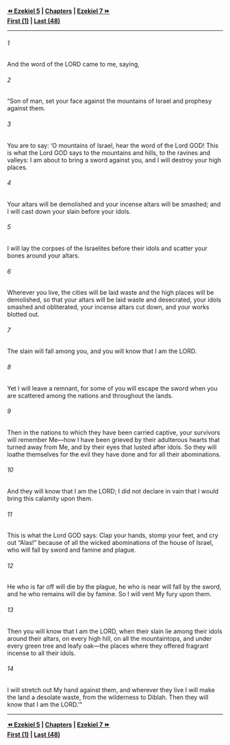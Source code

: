   
**[⏪ Ezekiel 5](./Ezekiel%205.md) | [Chapters](./_index.md) | [Ezekiel 7 ⏩](./Ezekiel%207.md)**  
**[First (1)](./Ezekiel%201.md) | [Last (48)](./Ezekiel%2048.md)**  
  
---  
  
###### 1  
And the word of the LORD came to me, saying,  
  
###### 2  
“Son of man, set your face against the mountains of Israel and prophesy against them.  
  
###### 3  
You are to say: ‘O mountains of Israel, hear the word of the Lord GOD! This is what the Lord GOD says to the mountains and hills, to the ravines and valleys: I am about to bring a sword against you, and I will destroy your high places.  
  
###### 4  
Your altars will be demolished and your incense altars will be smashed; and I will cast down your slain before your idols.  
  
###### 5  
I will lay the corpses of the Israelites before their idols and scatter your bones around your altars.  
  
###### 6  
Wherever you live, the cities will be laid waste and the high places will be demolished, so that your altars will be laid waste and desecrated, your idols smashed and obliterated, your incense altars cut down, and your works blotted out.  
  
###### 7  
The slain will fall among you, and you will know that I am the LORD.  
  
###### 8  
Yet I will leave a remnant, for some of you will escape the sword when you are scattered among the nations and throughout the lands.  
  
###### 9  
Then in the nations to which they have been carried captive, your survivors will remember Me—how I have been grieved by their adulterous hearts that turned away from Me, and by their eyes that lusted after idols. So they will loathe themselves for the evil they have done and for all their abominations.  
  
###### 10  
And they will know that I am the LORD; I did not declare in vain that I would bring this calamity upon them.  
  
###### 11  
This is what the Lord GOD says: Clap your hands, stomp your feet, and cry out “Alas!” because of all the wicked abominations of the house of Israel, who will fall by sword and famine and plague.  
  
###### 12  
He who is far off will die by the plague, he who is near will fall by the sword, and he who remains will die by famine. So I will vent My fury upon them.  
  
###### 13  
Then you will know that I am the LORD, when their slain lie among their idols around their altars, on every high hill, on all the mountaintops, and under every green tree and leafy oak—the places where they offered fragrant incense to all their idols.  
  
###### 14  
I will stretch out My hand against them, and wherever they live I will make the land a desolate waste, from the wilderness to Diblah. Then they will know that I am the LORD.’”  
  
  
---  
  
**[⏪ Ezekiel 5](./Ezekiel%205.md) | [Chapters](./_index.md) | [Ezekiel 7 ⏩](./Ezekiel%207.md)**  
**[First (1)](./Ezekiel%201.md) | [Last (48)](./Ezekiel%2048.md)**  
  
